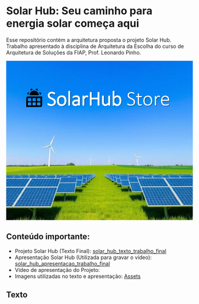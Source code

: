 # Solar Hub: Seu caminho para energia solar começa aqui

Esse repositório contém a arquitetura proposta o projeto Solar Hub. Trabalho apresentado à disciplina de Arquitetura da Escolha do curso de Arquitetura de Soluções da FIAP, Prof. Leonardo Pinho.

![Solar Hub](assets/solar_hub_capa.png)

## Conteúdo importante:

- Projeto Solar Hub (Texto Final): [solar_hub_texto_trabalho_final](solar_hub_texto_trabalho_final.pdf)
- Apresentação Solar Hub (Utilizada para gravar o vídeo): [solar_hub_apresentacao_trabalho_final](solar_hub_apresentacao_trabalho_final.pdf)
- Vídeo de apresentação do Projeto: 
- Imagens utilizadas no texto e apresentação: [Assets](assets)

## Texto
